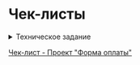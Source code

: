 # Чек-листы

<details>
    <summary>Техническое задание</summary>
    ![Header](https://github.com/VladimirBychkov33/checklists/blob/main/assets/%D0%A2%D0%B5%D1%85%D0%BD%D0%B8%D1%87%D0%B5%D1%81%D0%BA%D0%BE%D0%B5%20%D0%B7%D0%B0%D0%B4%D0%B0%D0%BD%D0%B8%D0%B5%20-%20%D0%A4%D0%BE%D1%80%D0%BC%D0%B0%20%D0%BE%D0%BF%D0%BB%D0%B0%D1%82%D1%8B-1.png)</br>
</details>




[Чек-лист - Проект "Форма оплаты"](https://app.qase.io/public/report/cbceaad776b83f76a31a7aac886eaf92c280c589#test-cases)
